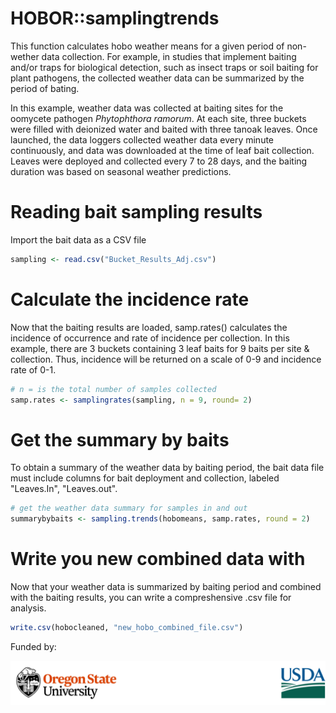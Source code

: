 # HOBOR::samplingtrends
This function calculates hobo weather means for a given period of non-wether data collection. For example, in studies that implement baiting and/or traps for biological detection, such as insect traps or soil baiting for plant pathogens, the collected weather data can be summarized by the period of bating. 

In this example, weather data was collected at baiting sites for the oomycete pathogen _Phytophthora ramorum_. At each site, three buckets were filled with deionized water and baited with three tanoak leaves. Once launched, the data loggers collected weather data every minute continuously, and data was downloaded at the time of leaf bait collection. Leaves were deployed and collected every 7 to 28 days, and the baiting duration was based on seasonal weather predictions. 
# Reading bait sampling results
Import the bait data as a CSV file
```R
sampling <- read.csv("Bucket_Results_Adj.csv")
```
# Calculate the incidence rate
Now that the baiting results are loaded, samp.rates() calculates the incidence of occurrence and rate of incidence per collection. In this example, there are 3 buckets containing 3 leaf baits for 9 baits per site & collection. Thus, incidence will be returned on a scale of 0-9 and incidence rate of 0-1.    
```R
# n = is the total number of samples collected
samp.rates <- samplingrates(sampling, n = 9, round= 2)
```
# Get the summary by baits 
To obtain a summary of the weather data by baiting period, the bait data file must include columns for bait deployment and collection, labeled "Leaves.In", "Leaves.out".
```R
# get the weather data summary for samples in and out 
summarybybaits <- sampling.trends(hobomeans, samp.rates, round = 2)
```
# Write you new combined data with
Now that your weather data is summarized by baiting period and combined with the baiting results, you can write a compreshensive .csv file for analysis. 
```R
write.csv(hobocleaned, "new_hobo_combined_file.csv")
```


<p>Funded by:</p>
<img src="../images/osu-usda-logo.png" alt="OSU Logo" style="width: 900px;"/>
